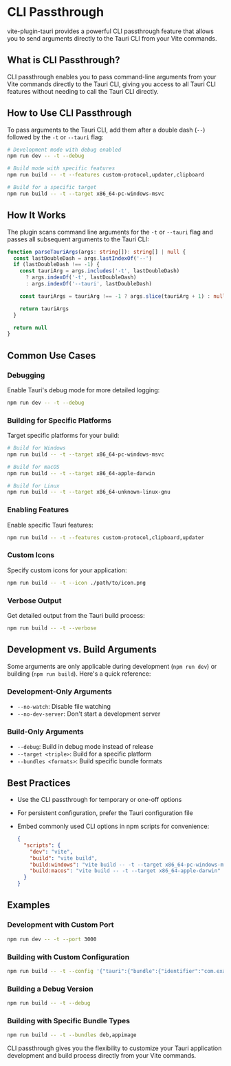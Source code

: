 # CLI Passthrough

vite-plugin-tauri provides a powerful CLI passthrough feature that allows you to send arguments directly to the Tauri CLI from your Vite commands.

## What is CLI Passthrough?

CLI passthrough enables you to pass command-line arguments from your Vite commands directly to the Tauri CLI, giving you access to all Tauri CLI features without needing to call the Tauri CLI directly.

## How to Use CLI Passthrough

To pass arguments to the Tauri CLI, add them after a double dash (`--`) followed by the `-t` or `--tauri` flag:

```bash
# Development mode with debug enabled
npm run dev -- -t --debug

# Build mode with specific features
npm run build -- -t --features custom-protocol,updater,clipboard

# Build for a specific target
npm run build -- -t --target x86_64-pc-windows-msvc
```

## How It Works

The plugin scans command line arguments for the `-t` or `--tauri` flag and passes all subsequent arguments to the Tauri CLI:

```typescript
function parseTauriArgs(args: string[]): string[] | null {
  const lastDoubleDash = args.lastIndexOf('--')
  if (lastDoubleDash !== -1) {
    const tauriArg = args.includes('-t', lastDoubleDash)
      ? args.indexOf('-t', lastDoubleDash)
      : args.indexOf('--tauri', lastDoubleDash)

    const tauriArgs = tauriArg !== -1 ? args.slice(tauriArg + 1) : null

    return tauriArgs
  }

  return null
}
```

## Common Use Cases

### Debugging

Enable Tauri's debug mode for more detailed logging:

```bash
npm run dev -- -t --debug
```

### Building for Specific Platforms

Target specific platforms for your build:

```bash
# Build for Windows
npm run build -- -t --target x86_64-pc-windows-msvc

# Build for macOS
npm run build -- -t --target x86_64-apple-darwin

# Build for Linux
npm run build -- -t --target x86_64-unknown-linux-gnu
```

### Enabling Features

Enable specific Tauri features:

```bash
npm run build -- -t --features custom-protocol,clipboard,updater
```

### Custom Icons

Specify custom icons for your application:

```bash
npm run build -- -t --icon ./path/to/icon.png
```

### Verbose Output

Get detailed output from the Tauri build process:

```bash
npm run build -- -t --verbose
```

## Development vs. Build Arguments

Some arguments are only applicable during development (`npm run dev`) or building (`npm run build`). Here's a quick reference:

### Development-Only Arguments

- `--no-watch`: Disable file watching
- `--no-dev-server`: Don't start a development server

### Build-Only Arguments

- `--debug`: Build in debug mode instead of release
- `--target <triple>`: Build for a specific platform
- `--bundles <formats>`: Build specific bundle formats

## Best Practices

- Use the CLI passthrough for temporary or one-off options
- For persistent configuration, prefer the Tauri configuration file
- Embed commonly used CLI options in npm scripts for convenience:

  ```json
  {
    "scripts": {
      "dev": "vite",
      "build": "vite build",
      "build:windows": "vite build -- -t --target x86_64-pc-windows-msvc",
      "build:macos": "vite build -- -t --target x86_64-apple-darwin"
    }
  }
  ```

## Examples

### Development with Custom Port

```bash
npm run dev -- -t --port 3000
```

### Building with Custom Configuration

```bash
npm run build -- -t --config '{"tauri":{"bundle":{"identifier":"com.example.custom"}}}'
```

### Building a Debug Version

```bash
npm run build -- -t --debug
```

### Building with Specific Bundle Types

```bash
npm run build -- -t --bundles deb,appimage
```

CLI passthrough gives you the flexibility to customize your Tauri application development and build process directly from your Vite commands.
